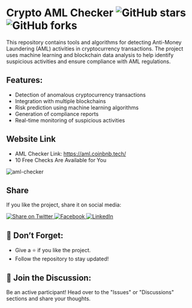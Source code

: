 # Crypto AML Checker ![GitHub stars](https://img.shields.io/github/stars/AMLChecker/crypto-aml-check?style=flat-square) ![GitHub forks](https://img.shields.io/github/forks/AMLChecker/crypto-aml-check?style=flat)
This repository contains tools and algorithms for detecting Anti-Money Laundering (AML) activities in cryptocurrency transactions. The project uses machine learning and blockchain data analysis to help identify suspicious activities and ensure compliance with AML regulations.

## Features:
- Detection of anomalous cryptocurrency transactions
- Integration with multiple blockchains
- Risk prediction using machine learning algorithms
- Generation of compliance reports
- Real-time monitoring of suspicious activities

## Website Link
- AML Checker Link: https://aml.coinbnb.tech/
- 10 Free Checks Are Available for You
  
![aml-checker](https://github.com/user-attachments/assets/d20d26f4-722e-4552-a491-d7cbf136589d)

## Share
If you like the project, share it on social media:

<a href="https://twitter.com/intent/tweet?url=https://github.com/AMLChecker/crypto-aml-check&text=Check out this awesome repository AML Crypto Checker on GitHub!" target="_blank">
    <img src="https://img.shields.io/twitter/url?url=https%3A%2F%2Fgithub.com%2FAMLChecker" alt="Share on Twitter" />
</a>
<a href="https://www.facebook.com/sharer/sharer.php?u=https://github.com/AMLChecker/crypto-aml-check" target="_blank">
    <img src="https://img.shields.io/badge/Share_on-Facebook-blue" alt="Facebook" />
</a>
<a href="https://www.linkedin.com/shareArticle?mini=true&url=https://github.com/AMLChecker/crypto-aml-check&title=AMLChecker&summary=Check out this awesome repository AML Crypto Checker on GitHub!" target="_blank">
    <img src="https://img.shields.io/badge/Share_on-LinkedIn-blue" alt="LinkedIn" />
</a>

## 📌 Don’t Forget:
- Give a ⭐️ if you like the project.
- Follow the repository to stay updated!

## 🤝 Join the Discussion:
Be an active participant! Head over to the "Issues" or "Discussions" sections and share your thoughts.
